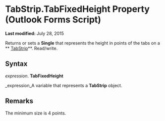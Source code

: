 
# TabStrip.TabFixedHeight Property (Outlook Forms Script)

 **Last modified:** July 28, 2015

Returns or sets a  **Single** that represents the height in points of the tabs on a ** [TabStrip](643c896a-2304-42f3-f5e9-0feee6d22364.md)**. Read/write.

## Syntax

 _expression_. **TabFixedHeight**

 _expression_A variable that represents a  **TabStrip** object.


## Remarks

The minimum size is 4 points.

